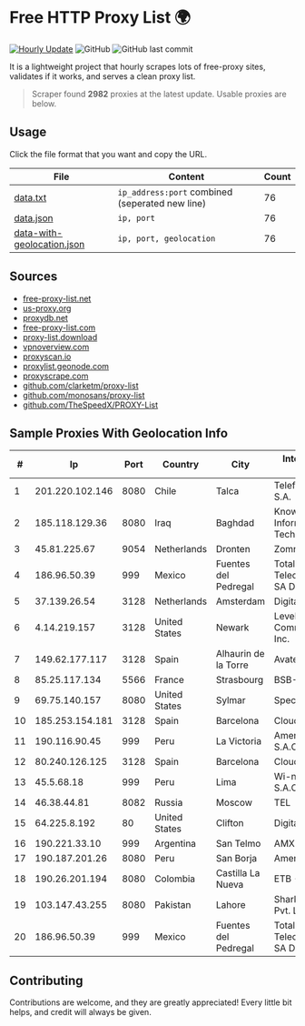 
# Free HTTP Proxy List 🌍

[![Hourly Update](https://github.com/mertguvencli/http-proxy-list/actions/workflows/main.yml/badge.svg?branch=main)](https://github.com/mertguvencli/http-proxy-list/actions/workflows/main.yml)
![GitHub](https://img.shields.io/github/license/mertguvencli/http-proxy-list)
![GitHub last commit](https://img.shields.io/github/last-commit/mertguvencli/http-proxy-list)

It is a lightweight project that hourly scrapes lots of free-proxy sites, validates if it works, and serves a clean proxy list.


> Scraper found **2982** proxies at the latest update. Usable proxies are below.

## Usage

Click the file format that you want and copy the URL.


|File|Content|Count|
|----|-------|-----|
|[data.txt](https://raw.githubusercontent.com/mertguvencli/http-proxy-list/main/proxy-list/data.txt)|`ip_address:port` combined (seperated new line)|76|
|[data.json](https://raw.githubusercontent.com/mertguvencli/http-proxy-list/main/proxy-list/data.json)|`ip, port`|76|
|[data-with-geolocation.json](https://raw.githubusercontent.com/mertguvencli/http-proxy-list/main/proxy-list/data-with-geolocation.json)|`ip, port, geolocation`|76|

## Sources

* [free-proxy-list.net](https://free-proxy-list.net)
* [us-proxy.org](https://www.us-proxy.org)
* [proxydb.net](http://proxydb.net)
* [free-proxy-list.com](https://free-proxy-list.com/?page=&port=&type%5B%5D=http&type%5B%5D=https&up_time=0&search=Search)
* [proxy-list.download](https://www.proxy-list.download/HTTP)
* [vpnoverview.com](https://vpnoverview.com/privacy/anonymous-browsing/free-proxy-servers)
* [proxyscan.io](https://www.proxyscan.io)
* [proxylist.geonode.com](https://proxylist.geonode.com/api/proxy-list?limit=300&page=1&sort_by=lastChecked&sort_type=desc&protocols=http,https)
* [proxyscrape.com](https://api.proxyscrape.com/v2/?request=displayproxies&protocol=http&timeout=10000&country=all&ssl=all&anonymity=all)
* [github.com/clarketm/proxy-list](https://raw.githubusercontent.com/clarketm/proxy-list/master/proxy-list-raw.txt)
* [github.com/monosans/proxy-list](https://raw.githubusercontent.com/monosans/proxy-list/main/proxies/http.txt)
* [github.com/TheSpeedX/PROXY-List](https://raw.githubusercontent.com/TheSpeedX/PROXY-List/master/http.txt)


## Sample Proxies With Geolocation Info

|#|Ip|Port|Country|City|Internet Service Provider|
|-|--|----|-------|----|-------------------------|
|1|201.220.102.146|8080|Chile|Talca|Telefonica del Sur S.A.|
|2|185.118.129.36|8080|Iraq|Baghdad|Knowledge Path Information Technology ISP|
|3|45.81.225.67|9054|Netherlands|Dronten|Zomro B.V.|
|4|186.96.50.39|999|Mexico|Fuentes del Pedregal|Total Play Telecomunicaciones SA De CV|
|5|37.139.26.54|3128|Netherlands|Amsterdam|DigitalOcean, LLC|
|6|4.14.219.157|3128|United States|Newark|Level 3 Communications, Inc.|
|7|149.62.177.117|3128|Spain|Alhaurin de la Torre|Avatel Telecom|
|8|85.25.117.134|5566|France|Strasbourg|BSB-SERVICE|
|9|69.75.140.157|8080|United States|Sylmar|Spectrum|
|10|185.253.154.181|3128|Spain|Barcelona|Cloudi Nextgen SL|
|11|190.116.90.45|999|Peru|La Victoria|America Movil Peru S.A.C.|
|12|80.240.126.125|3128|Spain|Barcelona|Cloudi Nextgen SL|
|13|45.5.68.18|999|Peru|Lima|Wi-net Telecom S.A.C.|
|14|46.38.44.81|8082|Russia|Moscow|TEL|
|15|64.225.8.192|80|United States|Clifton|DigitalOcean, LLC|
|16|190.221.33.10|999|Argentina|San Telmo|AMX Argentina S.A.|
|17|190.187.201.26|8080|Peru|San Borja|Americatel Peru S.A.|
|18|190.26.201.194|8080|Colombia|Castilla La Nueva|ETB - Colombia|
|19|103.147.43.255|8080|Pakistan|Lahore|SharkNet Telecom Pvt. Ltd.|
|20|186.96.50.39|999|Mexico|Fuentes del Pedregal|Total Play Telecomunicaciones SA De CV|



## Contributing

Contributions are welcome, and they are greatly appreciated! Every
little bit helps, and credit will always be given.

